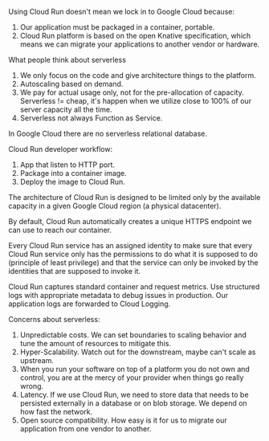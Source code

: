 Using Cloud Run doesn't mean we lock in to Google Cloud because:  
1. Our application must be packaged in a container, portable.  
2. Cloud Run platform is based on the open Knative specification, which means we can migrate your applications to another vendor or hardware.

What people think about serverless  
1. We only focus on the code and give architecture things to the platform.  
2. Autoscaling based on demand.  
3. We pay for actual usage only, not for the pre-allocation of capacity. Serverless != cheap, it's happen when we utilize close to 100% of our server capacity all the time.  
4. Serverless not always Function as Service.

In Google Cloud there are no serverless relational database.

Cloud Run developer workflow:  
1. App that listen to HTTP port.  
2. Package into a container image.  
3. Deploy the image to Cloud Run.

The architecture of Cloud Run is designed to be limited only by the available capacity in a given Google Cloud region (a physical datacenter).

By default, Cloud Run automatically creates a unique HTTPS endpoint we can use to reach our container.

Every Cloud Run service has an assigned identity to make sure that every Cloud Run service only has the permissions to do what it is supposed to do (principle of least privilege) and that the service can only be invoked by the identities that are supposed to invoke it.

Cloud Run captures standard container and request metrics. Use structured logs with appropriate metadata to debug issues in production. Our application logs are forwarded to Cloud Logging.

Concerns about serverless:  
1. Unpredictable costs. We can set boundaries to scaling behavior and tune the amount of resources to mitigate this.  
2. Hyper-Scalability. Watch out for the downstream, maybe can't scale as upstream.  
3. When you run your software on top of a platform you do not own and control, you are at the mercy of your provider when things go really wrong.  
4. Latency. If we use Cloud Run, we need to store data that needs to be persisted externally in a database or on blob storage. We depend on how fast the network.  
5. Open source compatibility. How easy is it for us to migrate our application from one vendor to another.